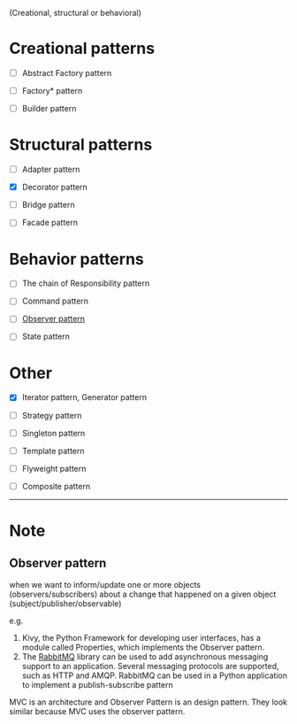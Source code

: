 (Creational, structural or behavioral)

# Creational patterns
- [ ] Abstract Factory pattern
- [ ] Factory* pattern
- [ ] Builder pattern


# Structural patterns
- [ ] Adapter   pattern
- [x] Decorator pattern
- [ ] Bridge pattern
- [ ] Facade    pattern


# Behavior patterns
- [ ] The chain of Responsibility pattern
- [ ] Command   pattern
- [ ] [Observer  pattern](#observer-pattern)
- [ ] State     pattern


# Other
- [x] Iterator  pattern, Generator  pattern
- [ ] Strategy  pattern
- [ ] Singleton pattern
- [ ] Template  pattern
- [ ] Flyweight pattern
- [ ] Composite pattern


--------
# Note
## Observer pattern
when we want to inform/update one or more objects (observers/subscribers) about a change that happened on a given object (subject/publisher/observable)

e.g.
1. Kivy, the Python Framework for developing user interfaces, has a module called Properties, which implements the Observer pattern.
2. The [RabbitMQ](https://www.rabbitmq.com/tutorials/tutorial-three-python.html) library can be used to add asynchronous messaging support to an application. Several messaging protocols are supported, such as HTTP and AMQP. RabbitMQ can be used in a Python application to implement a publish-subscribe pattern

MVC is an architecture and Observer Pattern is an design pattern. They look similar because MVC uses the observer pattern.